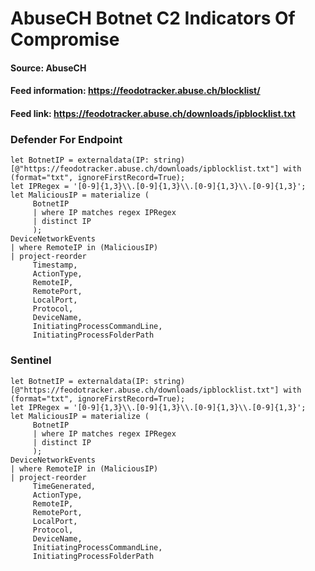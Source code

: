 # AbuseCH Botnet C2 Indicators Of Compromise

#### Source: AbuseCH
#### Feed information: https://feodotracker.abuse.ch/blocklist/
#### Feed link: https://feodotracker.abuse.ch/downloads/ipblocklist.txt

### Defender For Endpoint
```
let BotnetIP = externaldata(IP: string)[@"https://feodotracker.abuse.ch/downloads/ipblocklist.txt"] with (format="txt", ignoreFirstRecord=True);
let IPRegex = '[0-9]{1,3}\\.[0-9]{1,3}\\.[0-9]{1,3}\\.[0-9]{1,3}';
let MaliciousIP = materialize (
     BotnetIP
     | where IP matches regex IPRegex
     | distinct IP
     );
DeviceNetworkEvents
| where RemoteIP in (MaliciousIP)
| project-reorder
     Timestamp,
     ActionType,
     RemoteIP,
     RemotePort,
     LocalPort,
     Protocol,
     DeviceName,
     InitiatingProcessCommandLine,
     InitiatingProcessFolderPath
```


### Sentinel
```
let BotnetIP = externaldata(IP: string)[@"https://feodotracker.abuse.ch/downloads/ipblocklist.txt"] with (format="txt", ignoreFirstRecord=True);
let IPRegex = '[0-9]{1,3}\\.[0-9]{1,3}\\.[0-9]{1,3}\\.[0-9]{1,3}';
let MaliciousIP = materialize (
     BotnetIP
     | where IP matches regex IPRegex
     | distinct IP
     );
DeviceNetworkEvents
| where RemoteIP in (MaliciousIP)
| project-reorder
     TimeGenerated,
     ActionType,
     RemoteIP,
     RemotePort,
     LocalPort,
     Protocol,
     DeviceName,
     InitiatingProcessCommandLine,
     InitiatingProcessFolderPath
```